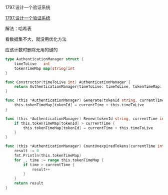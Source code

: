 1797.设计一个验证系统

[1797.设计一个验证系统](https://leetcode.cn/problems/design-authentication-manager/)



解法：哈希表

看数据集不大，就没用优化方法

应该计数时删除无用的键的

```go
type AuthenticationManager struct {
	timeToLive   int
	tokenTimeMap map[string]int
}

func Constructor(timeToLive int) AuthenticationManager {
	return AuthenticationManager{timeToLive: timeToLive, tokenTimeMap: map[string]int{}}
}

func (this *AuthenticationManager) Generate(tokenId string, currentTime int) {
	this.tokenTimeMap[tokenId] = currentTime + this.timeToLive
}

func (this *AuthenticationManager) Renew(tokenId string, currentTime int) {
	if this.tokenTimeMap[tokenId] > currentTime {
		this.tokenTimeMap[tokenId] = currentTime + this.timeToLive
	}
}

func (this *AuthenticationManager) CountUnexpiredTokens(currentTime int) int {
	result := 0
	fmt.Println(this.tokenTimeMap)
	for _, time := range this.tokenTimeMap {
		if time > currentTime {
			result++
		}
	}
	return result
}

```



